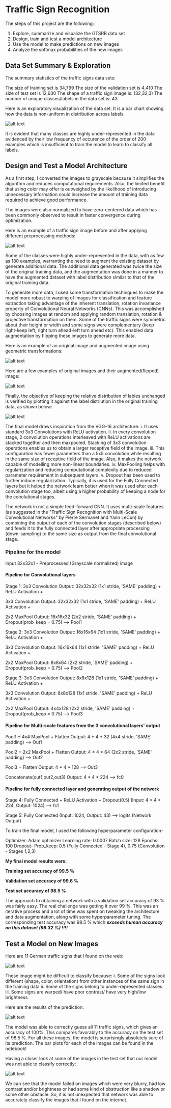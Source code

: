 
# Traffic Sign Recognition

The steps of this project are the following:

1. Explore, summarize and visualize the GTSRB data set
2. Design, train and test a model architecture
3. Use the model to make predictions on new images
4. Analyze the softmax probabilities of the new images

## Data Set Summary & Exploration

The summary statistics of the traffic signs data sets:

The size of training set is 34,799
The size of the validation set is 4,410
The size of test set is 12,630
The shape of a traffic sign image is: (32,32,3)
The number of unique classes/labels in the data set is: 43

Here is an exploratory visualization of the data set. It is a bar chart showing how the data is non-uniform in distribution across labels. 

![alt text](Img_Train_Test_class_distribution.jpg)

It is evident that many classes are highly under-represented in the data evidenced by their low frequency of occurence of the order of 200 examples which is insufficient to train the model to learn to classify all labels.

## Design and Test a Model Architecture

As a first step, I converted the images to grayscale because it simplifies the algorithm and reduces computational requirements. Also, the limited benefit that using color may offer is outweighed by the likelihood of introducing unnecessary information could increase the amount of training data required to achieve good performance.

The images were also normalized to have zero-centered data which has been commonly observed to result in faster convergence during optimization.

Here is an example of a traffic sign image before and after applying different preprocessing methods:

![alt text](Img_Preprocessing.jpg)

Some of the classes were highly under-represented in the data, with as few as 180 examples, warranting the need to augment the existing dataset by generate additional data. The additional data generated was twice the size of the original training data, and the augmentation was done in a manner to have the augmented dataset with label distribution similar to that of the original training data. 

To generate more data, I used some transformation techniques to make the model more robust to warping of images for classification and feature extraction taking advantage of the inherent translation, rotation invariance property of Convolutional Neural Networks (CNNs). This was accomplished by choosing images at random and applying random translation, rotation & projective transformation on them. Some of the traffic signs were symmetric about their height or width and some signs were complementary (keep right-keep left, right turn ahead-left turn ahead etc). This enabled data augmentation by flipping these images to generate more data. 

Here is an example of an original image and augmented image using geometric transformations:

![alt text](Img_Geom_transform.jpg)

Here are a few examples of original images and their augmented(flipped) image:

![alt text](Img_Flipping.jpg)

Finally, the objective of keeping the relative distribution of lables unchanged is verified by plotting it against the label distriution in the original training data, as shown below:

![alt text](Img_Train_original_augmented_distribution.jpg)

The final model draws inspiration from the VGG-16 architecture: 
i.   It uses standard 3x3 Convolutions with ReLU activation. 
ii.  In every convolution stage, 2 convolution operations interleaved with ReLU activations are stacked together and then maxpooled. Stacking of 3x3 convolution operations enables us to obtain a larger receptive field of the image. 
iii. This configuration has fewer parameters than a 5x5 convolution while resulting in the same size of receptive field of the image. Also, it makes the network capable of modelling more non-linear boundaries.
iv.  MaxPooling helps with regularization and reducing computational complexity due to reduced parameter requirement in subsequent layers. 
v.   Dropout has been used to further induce regularization. Typically, it is used for the Fully Connected layers but it helped the network learn better when it was used after each convolution stage too, albeit using a higher probability of keeping a node for the conolutional stages.

The network in not a simple feed-forward CNN. It uses multi-scale features (as suggested in the "Traffic Sign Recognition with Multi-Scale Convolutional Networks" by Pierre Sermanet and Yann LeCun) by combining the output of each of the convolution stages (described below) and feeds it to the fully connected layer after appropriate processing (down-sampling) to the same size as output from the final convolutional stage. 

### Pipeline for the model

Input	             32x32x1 - Preprocessed (Grayscale normalized) image

#### Pipeline for Convolutional layers

Stage 1:
3x3 Convolution      Output: 32x32x32 (1x1 stride, 'SAME' padding)  +  ReLU Activation  +

3x3 Convolution      Output: 32x32x32 (1x1 stride, 'SAME' padding)  +  ReLU Activation  +

2x2 MaxPool          Output: 16x16x32 (2x2 stride, 'SAME' padding)  +  Dropout(prob_keep = 0.75)    --> Pool1

Stage 2:
3x3 Convolution      Output: 16x16x64 (1x1 stride, 'SAME' padding)  +  ReLU Activation  +

3x3 Convolution      Output: 16x16x64 (1x1 stride, 'SAME' padding)  +  ReLU Activation  +

2x2 MaxPool          Output:   8x8x64 (2x2 stride, 'SAME' padding)  +  Dropout(prob_keep = 0.75)    --> Pool2

Stage 3:
3x3 Convolution      Output:  8x8x128 (1x1 stride, 'SAME' padding)  +  ReLU Activation  +

3x3 Convolution      Output:  8x8x128 (1x1 stride, 'SAME' padding)  +  ReLU Activation  +

2x2 MaxPool          Output:  4x4x128 (2x2 stride, 'SAME' padding)  +  Dropout(prob_keep = 0.75)    --> Pool3

#### Pipeline for Multi-scale features from the 3 convolutional layers' output

Pool1 + 4x4 MaxPool + Flatten      Output:  4 * 4 * 32 (4x4 stride, 'SAME' padding)  --> Out1

Pool2 + 2x2 MaxPool + Flatten      Output:  4 * 4 * 64 (2x2 stride, 'SAME' padding)  --> Out2

Pool3 + Flatten                    Output:  4 * 4 * 128                              --> Out3

Concatenate(out1,out2,out3)        Output:  4 * 4 * 224                              --> fc0

#### Pipeline for fully connected layer and generating output of the network
Stage 4:
Fully Connected + ReLU Activation + Dropout(0.5) (Input: 4 * 4 * 224, Output: 1024)       --> fc1

Stage 5:
Fully Connected                                  (Input: 1024, Output: 43)                --> logits (Network Output)

To train the final model, I used the following hyperparameter configuration-

Optimizer: Adam optimizer
Learning rate: 0.0007
Batch size: 128 
Epochs: 100
Dropout- Prob_keep: 0.5 (Fully Connected - Stage 4), 0.75 (Convolution - Stages 1,2,3)

**My final model results were:**

**Training set accuracy of 99.5 %**

**Validation set accuracy of 99.6 %**

**Test set accuracy of 98.5 %**

The approach to obtaining a network with a validation set accuracy of 93 % was fairly easy. The real challenge was getting it over 99 %. This was an iterative process and a lot of time was spent on tweaking the architecture and data augmentation, along with some hyperparameter tuning. 
The corresponding test accuracy was 98.5 % which __*exceeds human accuracy on this dataset (98.32 %) !!!!*__

## Test a Model on New Images

Here are 11 German traffic signs that I found on the web:

![alt text](Img_custom.jpg)

These image might be difficult to classify because:
i.   Some of the signs look different (shape, color, orientation) from other instances of the same sign in the training data
ii.  Some of the signs belong to under-represented classes
iii. Some signs are warped/ have poor contrast/ have very high/low brightness

Here are the results of the prediction:

![alt text](Img_Predictions.jpg)

The model was able to correctly guess all 11 traffic signs, which gives an accuracy of 100%. This compares favorably to the accuracy on the test set of 98.5 %. For all these images, the model is surprisingly absolutely sure of its prediction. The bar plots for each of the images can be found in the notebook!

Having a closer look at some of the images in the test set that our model was not able to classify correctly:

![alt text](Img_Test_failure_sample.jpg)

We can see that the model failed on images which were very blurry, had low contrast and/or brightness or had some kind of obstruction like a shadow or some other obstacle. So, it is not unexpected that network was able to accurately classify the images that I found on the internet.
